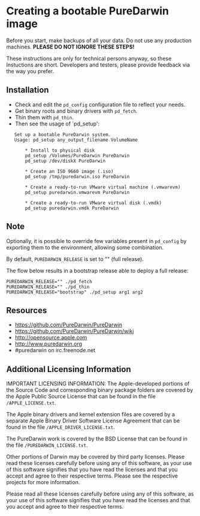# Creating a bootable PureDarwin image

Before you start, make backups of all your data. Do not use any production machines. **PLEASE DO NOT IGNORE THESE STEPS!**

These instructions are only for technical persons anyway, so these Instuctions are short. Developers and testers, please provide feedback via the way you prefer. 

## Installation

* Check and edit the `pd_config` configuration file to reflect your needs.
* Get binary roots and binary drivers with `pd_fetch`.
* Thin them with `pd_thin`.
* Then see the usage of `pd_setup':

```
   Set up a bootable PureDarwin system.
   Usage: pd_setup any_output_filename VolumeName

       * Install to physical disk
       pd_setup /Volumes/PureDarwin PureDarwin
       pd_setup /dev/diskX PureDarwin

       * Create an ISO 9660 image (.iso)
       pd_setup /tmp/puredarwin.iso PureDarwin

       * Create a ready-to-run VMware virtual machine (.vmwarevm)
       pd_setup puredarwin.vmwarevm PureDarwin

       * Create a ready-to-run VMware virtual disk (.vmdk)
       pd_setup puredarwin.vmdk PureDarwin
```

## Note

Optionally, it is possible to override few variables present in `pd_config` by exporting them to the environment, allowing some combination.

By default, `PUREDARWIN_RELEASE` is set to "" (full release).

The flow below results in a bootstrap release able to deploy a full release:

```
PUREDARWIN_RELEASE="" ./pd_fetch
PUREDARWIN_RELEASE="" ./pd_thin
PUREDARWIN_RELEASE="bootstrap" ./pd_setup arg1 arg2
```

## Resources

* https://github.com/PureDarwin/PureDarwin
* https://github.com/PureDarwin/PureDarwin/wiki
* http://opensource.apple.com
* http://www.puredarwin.org
* #puredarwin on irc.freenode.net

## Additional Licensing Information

IMPORTANT LICENSING INFORMATION:  The Apple-developed portions of the Source Code and corresponding binary package folders are covered by the Apple Public Source License that can be found in the file `/APPLE_LICENSE.txt`.

The Apple binary drivers and kernel extension files are covered by a separate Apple Binary Driver Software License Agreement that can be found in the file `/APPLE_DRIVER_LICENSE.txt`.

The PureDarwin work is covered by the BSD License that can be found in the
file `/PUREDARWIN_LICENSE.txt`.

Other portions of Darwin may be covered by third party licenses.  Please read these licenses carefully before using any of this software, as your use of this software signifies that you have read the licenses and that you
accept and agree to their respective terms.  Please see the respective projects for more information.

Please read all these licenses carefully before using any of this software,  as your use of this software signifies that you have read the licenses and  that you accept and agree to their respective terms.
